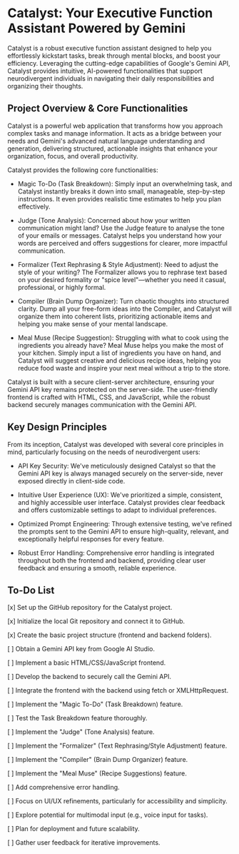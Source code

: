 # Catalyst: Your Executive Function Assistant Powered by Gemini
Catalyst is a robust executive function assistant designed to help you effortlessly kickstart tasks, break through mental blocks, and boost your efficiency. Leveraging the cutting-edge capabilities of Google's Gemini API, Catalyst provides intuitive, AI-powered functionalities that support neurodivergent individuals in navigating their daily responsibilities and organizing their thoughts.

## Project Overview & Core Functionalities
Catalyst is a powerful web application that transforms how you approach complex tasks and manage information. It acts as a bridge between your needs and Gemini's advanced natural language understanding and generation, delivering structured, actionable insights that enhance your organization, focus, and overall productivity.

Catalyst provides the following core functionalities:

- Magic To-Do (Task Breakdown): Simply input an overwhelming task, and Catalyst instantly breaks it down into small, manageable, step-by-step instructions. It even provides realistic time estimates to help you plan effectively.

- Judge (Tone Analysis): Concerned about how your written communication might land? Use the Judge feature to analyse the tone of your emails or messages. Catalyst helps you understand how your words are perceived and offers suggestions for clearer, more impactful communication.

- Formalizer (Text Rephrasing & Style Adjustment): Need to adjust the style of your writing? The Formalizer allows you to rephrase text based on your desired formality or "spice level"—whether you need it casual, professional, or highly formal.

- Compiler (Brain Dump Organizer): Turn chaotic thoughts into structured clarity. Dump all your free-form ideas into the Compiler, and Catalyst will organize them into coherent lists, prioritizing actionable items and helping you make sense of your mental landscape.

- Meal Muse (Recipe Suggestion): Struggling with what to cook using the ingredients you already have? Meal Muse helps you make the most of your kitchen. Simply input a list of ingredients you have on hand, and Catalyst will suggest creative and delicious recipe ideas, helping you reduce food waste and inspire your next meal without a trip to the store.

Catalyst is built with a secure client-server architecture, ensuring your Gemini API key remains protected on the server-side. The user-friendly frontend is crafted with HTML, CSS, and JavaScript, while the robust backend securely manages communication with the Gemini API.

## Key Design Principles
From its inception, Catalyst was developed with several core principles in mind, particularly focusing on the needs of neurodivergent users:

- API Key Security: We've meticulously designed Catalyst so that the Gemini API key is always managed securely on the server-side, never exposed directly in client-side code.

- Intuitive User Experience (UX): We've prioritized a simple, consistent, and highly accessible user interface. Catalyst provides clear feedback and offers customizable settings to adapt to individual preferences.

- Optimized Prompt Engineering: Through extensive testing, we've refined the prompts sent to the Gemini API to ensure high-quality, relevant, and exceptionally helpful responses for every feature.

- Robust Error Handling: Comprehensive error handling is integrated throughout both the frontend and backend, providing clear user feedback and ensuring a smooth, reliable experience.

## To-Do List
[x] Set up the GitHub repository for the Catalyst project.

[x] Initialize the local Git repository and connect it to GitHub.

[x] Create the basic project structure (frontend and backend folders).

[ ] Obtain a Gemini API key from Google AI Studio.

[ ] Implement a basic HTML/CSS/JavaScript frontend.

[ ] Develop the backend to securely call the Gemini API.

[ ] Integrate the frontend with the backend using fetch or XMLHttpRequest.

[ ] Implement the "Magic To-Do" (Task Breakdown) feature.

[ ] Test the Task Breakdown feature thoroughly.

[ ] Implement the "Judge" (Tone Analysis) feature.

[ ] Implement the "Formalizer" (Text Rephrasing/Style Adjustment) feature.

[ ] Implement the "Compiler" (Brain Dump Organizer) feature.

[ ] Implement the "Meal Muse" (Recipe Suggestions) feature.

[ ] Add comprehensive error handling.

[ ] Focus on UI/UX refinements, particularly for accessibility and simplicity.

[ ] Explore potential for multimodal input (e.g., voice input for tasks).

[ ] Plan for deployment and future scalability.

[ ] Gather user feedback for iterative improvements.